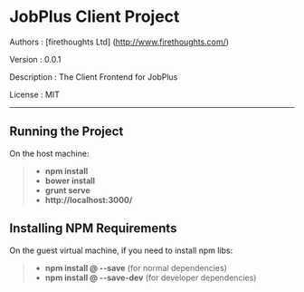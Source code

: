 JobPlus Client Project
======================

Authors     :   [firethoughts Ltd] (http://www.firethoughts.com/)

Version     :   0.0.1

Description :   The Client Frontend for JobPlus

License     :   MIT

------------------------------------------------------------------------

Running the Project
-------------------

On the host machine:

> -   **npm install**
> -   **bower install**
> -   **grunt serve**
> -   **http://localhost:3000/**


Installing NPM Requirements
---------------------------

On the guest virtual machine, if you need to install npm libs:

> -  **npm install <package>@<version> --save** (for normal dependencies)
> -  **npm install <package>@<version> --save-dev** (for developer dependencies)
